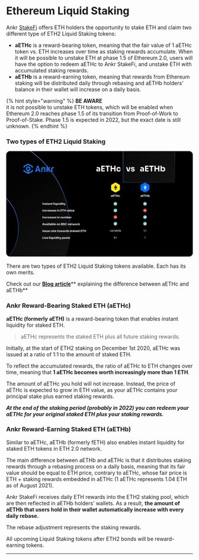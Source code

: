 # Ethereum Liquid Staking

Ankr [StakeFi](https://stakefi.ankr.com) offers ETH holders the opportunity to stake ETH and claim two different type of ETH2 Liquid Staking tokens:

* **aETHc** is a reward-bearing token, meaning that the fair value of 1 aETHc token vs. ETH increases over time as staking rewards accumulate. When it will be possible to unstake ETH at phase 1.5 of Ethereum 2.0, users will have the option to redeem aETHc to Ankr StakeFi, and unstake ETH with accumulated staking rewards.
* **aETHb** is a reward-earning token, meaning that rewards from Ethereum staking will be distributed daily through rebasing and aETHb holders' balance in their wallet will increase on a daily basis.&#x20;

{% hint style="warning" %}
**BE AWARE**\
it is not possible to unstake ETH tokens, which will be enabled when Ethereum 2.0 reaches phase 1.5 of its transition from Proof-of-Work to Proof-of-Stake. Phase 1.5 is expected in 2022, but the exact date is still unknown.
{% endhint %}

### Two types of ETH2 Liquid Staking

![Summary of Key Benefits](../../../.gitbook/assets/ETH-bond-decision.jpeg)

There are two types of ETH2 Liquid Staking tokens available. Each has its own merits.&#x20;

Check out our [**Blog article**](https://medium.com/ankr-network/aeth-vs-feth-which-liquid-asset-to-choose-4c2be5dca977)** explaining the difference between aETHc and aETHb**

### **Ankr Reward-Bearing Staked ETH (aETHc)**

**aETHc (formerly aETH)** is a reward-bearing token that enables instant liquidity for staked ETH.

> aETHc represents the staked ETH plus all future staking rewards.&#x20;

Initially, at the start of ETH2 staking on December 1st 2020, aETHc was issued at a ratio of 1:1 to the amount of staked ETH.&#x20;

To reflect the accumulated rewards, the ratio of aETHc to ETH changes over time, meaning that **1 aETHc becomes worth increasingly more than 1 ETH**.&#x20;

The amount of aETHc you hold will not increase. Instead, the price of aETHc is expected to grow in ETH value, as your aETHc contains your principal stake plus earned staking rewards.&#x20;

_**At the end of the staking period (probably in 2022) you can redeem your aETHc for your original staked ETH plus your staking rewards.**_

### **Ankr Reward-Earning Staked ETH (aETHb)**

Similar to aETHc, aETHb (formerly fETH) also enables instant liquidity for staked ETH tokens in ETH 2.0 network.

The main difference between aETHb and aETHc is that it distributes staking rewards through a rebasing process on a daily basis, meaning that its fair value should be equal to ETH price, contrary to aETHc, whose fair price is ETH + staking rewards embedded in aETHc (1 aETHc represents 1.04 ETH as of August 2021).

Ankr StakeFi receives daily ETH rewards into the ETH2 staking pool, which are then reflected in aETHb holders’ wallets. As a result, **the amount of aETHb that users hold in their wallet automatically increase with every daily rebase.**&#x20;

The rebase adjustment represents the staking rewards.

All upcoming Liquid Staking tokens after ETH2 bonds will be reward-earning tokens.





****
